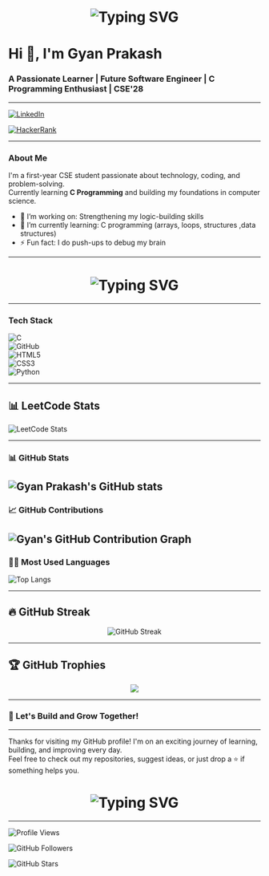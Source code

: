 <h1 align="center">
  <img src="https://readme-typing-svg.herokuapp.com?font=Fira+Code&size=30&duration=3000&pause=1000&color=007BFF&center=true&vCenter=true&width=800&lines=👋+Hello+There!+My+name+is+Gyan+Prakash.;Welcome+to+my+GitHub+profile+✋." alt="Typing SVG" />
</h1>



# Hi 👋, I'm Gyan Prakash  
### A Passionate Learner | Future Software Engineer | C Programming Enthusiast | CSE'28
---
[![LinkedIn](https://img.shields.io/badge/LinkedIn-Connect-blue?style=flat-square&logo=linkedin)](https://www.linkedin.com/in/gyan-prakash-?utm_source=share&utm_campaign=share_via&utm_content=profile&utm_medium=android_app)

[![HackerRank](https://img.shields.io/badge/HackerRank-Profile-2EC866?style=flat-square&logo=HackerRank&logoColor=white)](https://www.hackerrank.com/profile/gyansir22)

---

### About Me  
I'm a first-year CSE student passionate about technology, coding, and problem-solving.  
Currently learning **C Programming** and building my foundations in computer science.


- 🔭 I’m working on: Strengthening my logic-building skills  
- 🌱 I’m currently learning: C programming (arrays, loops, structures ,data structures)  
- ⚡ Fun fact: I do push-ups to debug my brain  

---

<h1 align="center">
  <img src="https://readme-typing-svg.herokuapp.com?font=Fira+Code&size=30&duration=3000&pause=1000&color=FF0000&center=true&vCenter=true&width=500&lines=There+is+no+tomorrow.+%E2%9A%94%EF%B8%8F" alt="Typing SVG" />
</h1>


---

### Tech Stack  
![C](https://img.shields.io/badge/C-A8B9CC?style=flat&logo=c&logoColor=white)  
![GitHub](https://img.shields.io/badge/GitHub-100000?style=flat&logo=github&logoColor=white)  
![HTML5](https://img.shields.io/badge/HTML5-E34F26?style=flat&logo=html5&logoColor=white)  
![CSS3](https://img.shields.io/badge/CSS3-1572B6?style=flat&logo=css3&logoColor=white)  
![Python](https://img.shields.io/badge/Python-3776AB?style=flat&logo=python&logoColor=white)  

---
## 📊 LeetCode Stats

![LeetCode Stats](https://leetcard.jacoblin.cool/USfdBp7qG4?theme=dark&font=Karma&ext=heatmap)


---

### 📊 GitHub Stats  
![Gyan Prakash's GitHub stats](https://github-readme-stats.vercel.app/api?username=gyan-prakash-007&show_icons=true&theme=tokyonight)
---
### 📈 GitHub Contributions

![Gyan's GitHub Contribution Graph](https://github-readme-activity-graph.vercel.app/graph?username=gyan-prakash-007&theme=react-dark&hide_border=true)
---
### 👨‍💻 Most Used Languages  
![Top Langs](https://github-readme-stats.vercel.app/api/top-langs/?username=gyan-prakash-007&layout=compact&theme=tokyonight)

---
## 🔥 GitHub Streak  

<p align="center">
  <img src="https://streak-stats.demolab.com?user=gyan-prakash-007&theme=react&hide_border=true&date_format=M%20j%5B%2C%20Y%5D" alt="GitHub Streak" />
</p>




---
## 🏆 GitHub Trophies

<p align="center">
  <img src="https://github-profile-trophy.vercel.app/?username=gyan-prakash-007&theme=gruvbox&no-frame=true&no-bg=true&margin-w=10" />
</p>




---

### 🚀 Let's Build and Grow Together!

---

Thanks for visiting my GitHub profile! I'm on an exciting journey of learning, building, and improving every day.  
Feel free to check out my repositories, suggest ideas, or just drop a ⭐️ if something helps you.

<h1 align="center">
  <img src="https://readme-typing-svg.herokuapp.com?font=Fira+Code&size=25&duration=3000&pause=1000&color=00C853&center=true&vCenter=true&width=550&lines=Happy+Coding!+%F0%9F%99%8C;May+the+Force+be+with+you+%F0%9F%8C%8C%E2%9A%94%EF%B8%8F" alt="Typing SVG" />
</h1>




---

![Profile Views](https://komarev.com/ghpvc/?username=gyan-prakash-007&label=Profile+Views&color=0e75b6&style=flat)

![GitHub Followers](https://img.shields.io/github/followers/gyan-prakash-007?label=Followers&style=flat&color=0e75b6)



![GitHub Stars](https://img.shields.io/github/stars/gyan-prakash-007?affiliations=OWNER&label=Stars&style=flat&color=0e75b6)



